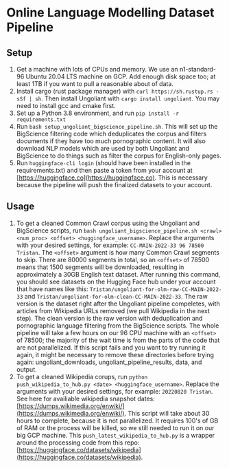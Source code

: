 # Online Language Modelling Dataset Pipeline

## Setup
1. Get a machine with lots of CPUs and memory. We use an n1-standard-96 Ubuntu 20.04 LTS machine on GCP. Add enough disk space too; at least 1TB if you want to pull a reasonable about of data.
2. Install cargo (rust package manager) with `curl https://sh.rustup.rs -sSf | sh`. Then install Ungoliant with `cargo install ungoliant`. You may need to install gcc and cmake first.
3. Set up a Python 3.8 environment, and run `pip install -r requirements.txt`
4. Run `bash setup_ungoliant_bigscience_pipeline.sh`. This will set up the BigScience filtering code which deduplicates the corpus and filters documents if they have too much pornographic content. It will also download NLP models which are used by both Ungoliant and BigScience to do things such as filter the corpus for English-only pages.
5. Run `huggingface-cli login` (should have been installed in the requirements.txt) and then paste a token from your account at [https://huggingface.co](https://huggingface.co). This is necessary because the pipeline will push the finalized datasets to your account.


## Usage
1. To get a cleaned Common Crawl corpus using the Ungoliant and BigScience scripts, run `bash ungoliant_bigscience_pipeline.sh <crawl> <num_proc> <offset> <huggingface_username>`. Replace the arguments with your desired settings, for example: `CC-MAIN-2022-33 96 78500 Tristan`. The `<offset>` argument is how many Common Crawl segments to skip. There are 80000 segments in total, so an `<offset>` of 78500 means that 1500 segments will be downloaded, resulting in approximately a 30GB English text dataset. After running this command, you should see datasets on the Hugging Face hub under your account that have names like this: `Tristan/ungoliant-for-olm-raw-CC-MAIN-2022-33` and `Tristan/ungoliant-for-olm-clean-CC-MAIN-2022-33`. The raw version is the dataset right after the Ungoliant pipeline compeletes, with articles from Wikipedia URLs removed (we pull Wikipedia in the next step). The clean version is the raw version with deduplication and pornographic language filtering from the BigScience scripts. The whole pipeline will take a few hours on our 96 CPU machine with an `<offset>` of 78500; the majority of the wait time is from the parts of the code that are not parallelized. If this script fails and you want to try running it again, it might be necessary to remove these directories before trying again: ungoliant_downloads, ungoliant_pipeline_results, data, and output.
2. To get a cleaned Wikipedia corups, run `python push_wikipedia_to_hub.py <date> <huggingface_username>`. Replace the arguments with your desired settings, for example: `20220820 Tristan`. See here for availiable wikipedia snapshot dates: [https://dumps.wikimedia.org/enwiki/](https://dumps.wikimedia.org/enwiki/). This script will take about 30 hours to complete, because it is not parallelized. It requires 100's of GB of RAM or the process will be killed, so we still needed to run it on our big GCP machine. This `push_latest_wikipedia_to_hub.py` is a wrapper around the processing code from this repo: [https://huggingface.co/datasets/wikipedia](https://huggingface.co/datasets/wikipedia).


